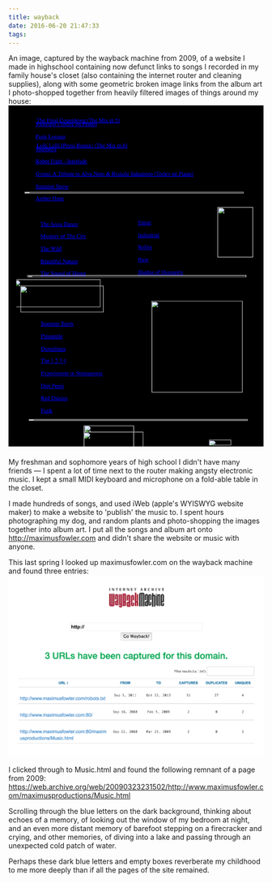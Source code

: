 ```yaml
---
title: wayback
date: 2016-06-20 21:47:33
tags:
---
```


An image, captured by the wayback machine from 2009, of a website I made in highschool containing
now defunct links to songs I recorded in my family house's
closet (also containing the internet router and cleaning supplies), along with some
geometric broken image links from the album art I photo-shopped together from 
heavily filtered images of things around my house:
<a href="https://web.archive.org/web/20090323231502/http://www.maximusfowler.com/maximusproductions/Music.html">
<img style="margin-bottom: 5px" src="/static/remnant.png"/></a>

My freshman and sophomore years of high school I didn't have many friends &mdash; I spent a lot of time next to the router 
making angsty electronic music. I kept a small MIDI keyboard and microphone on a fold-able table in the closet.

I made hundreds of songs, and used iWeb (apple's WYISWYG website maker) to make a website to 'publish' 
the music to. I spent hours photographing my dog,
and random plants and photo-shopping the images together into album art. 
I put all the songs and album
art onto http://maximusfowler.com and didn't share the website or music with anyone. 

This last spring I looked up maximusfowler.com on the wayback machine and found three entries:
<img src="/static/wayback.png"/>

I clicked through to Music.html and found the following remnant of a page from 2009:
https://web.archive.org/web/20090323231502/http://www.maximusfowler.com/maximusproductions/Music.html

Scrolling through the blue letters on the dark background, thinking about echoes
of a memory, of looking out the window of my bedroom at night, and an even more distant
memory of barefoot stepping on a firecracker and crying, and other memories, of
diving into a lake and passing through an unexpected cold patch of water.

Perhaps these dark blue letters and empty boxes reverberate my childhood to me 
more deeply than if all the pages of the site remained.



